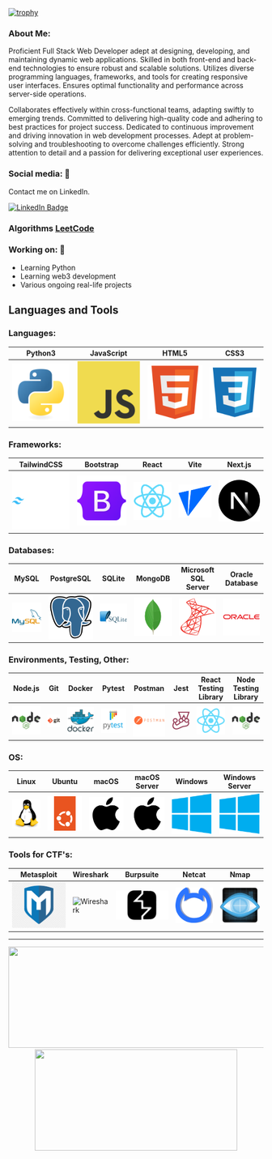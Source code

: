 [![trophy](https://github-profile-trophy.vercel.app/?username=akalofas&title=Commits,Repositories,MultipleLang,PullRequest&theme=onedark)](https://github.com/ryo-ma/github-profile-trophy)

### About Me:

Proficient Full Stack Web Developer adept at designing, developing, and maintaining dynamic web applications. Skilled in both front-end and back-end technologies to ensure robust and scalable solutions. Utilizes diverse programming languages, frameworks, and tools for creating responsive user interfaces. Ensures optimal functionality and performance across server-side operations.

Collaborates effectively within cross-functional teams, adapting swiftly to emerging trends. Committed to delivering high-quality code and adhering to best practices for project success. Dedicated to continuous improvement and driving innovation in web development processes. Adept at problem-solving and troubleshooting to overcome challenges efficiently. Strong attention to detail and a passion for delivering exceptional user experiences.

### Social media: 📡

Contact me on LinkedIn.

[![LinkedIn Badge](https://img.shields.io/badge/LinkedIn-blue?style=for-the-badge&logo=linkedin&logoColor=white)](https://www.linkedin.com/in/angelos-kalofas)

### Algorithms [LeetCode](https://leetcode.com/kaloeake/)

### Working on: 🚀

- Learning Python
- Learning web3 development
- Various ongoing real-life projects

## Languages and Tools

<div>

### Languages:

| Python3 | JavaScript | HTML5 | CSS3 |
| --- | --- | --- | --- |
| ![Python](https://github.com/devicons/devicon/blob/master/icons/python/python-original.svg) | ![JavaScript](https://github.com/devicons/devicon/blob/master/icons/javascript/javascript-original.svg) | ![HTML5](https://github.com/devicons/devicon/blob/master/icons/html5/html5-original.svg) | ![CSS3](https://github.com/devicons/devicon/blob/master/icons/css3/css3-original.svg) |

### Frameworks:

| TailwindCSS | Bootstrap | React | Vite | Next.js |
| --- | --- | --- | --- | --- |
| ![TailwindCSS](https://github.com/devicons/devicon/blob/master/icons/tailwindcss/tailwindcss-original-wordmark.svg) | ![Bootstrap](https://github.com/devicons/devicon/blob/master/icons/bootstrap/bootstrap-original.svg) | ![React](https://github.com/devicons/devicon/blob/master/icons/react/react-original.svg) | ![Vite](https://github.com/devicons/devicon/blob/master/icons/vite/vite-original.svg) | ![Next.js](https://github.com/devicons/devicon/blob/master/icons/nextjs/nextjs-original.svg) |

### Databases:

| MySQL | PostgreSQL | SQLite | MongoDB | Microsoft SQL Server | Oracle Database |
| --- | --- | --- | --- | --- | --- |
| ![MySQL](https://github.com/devicons/devicon/blob/master/icons/mysql/mysql-original-wordmark.svg) | ![PostgreSQL](https://github.com/devicons/devicon/blob/master/icons/postgresql/postgresql-original.svg) | ![SQLite](https://github.com/devicons/devicon/blob/master/icons/sqlite/sqlite-original-wordmark.svg) | ![MongoDB](https://github.com/devicons/devicon/blob/master/icons/mongodb/mongodb-original.svg) | ![Microsoft SQL Server](https://github.com/devicons/devicon/blob/master/icons/microsoftsqlserver/microsoftsqlserver-plain.svg) | ![Oracle Database](https://github.com/devicons/devicon/blob/master/icons/oracle/oracle-original.svg) |

### Environments, Testing, Other:

| Node.js | Git | Docker | Pytest | Postman | Jest | React Testing Library | Node Testing Library |
| --- | --- | --- | --- | --- | --- | --- | --- |
| ![Node.js](https://github.com/devicons/devicon/blob/master/icons/nodejs/nodejs-original-wordmark.svg) | ![Git](https://github.com/devicons/devicon/blob/master/icons/git/git-original-wordmark.svg) | ![Docker](https://github.com/devicons/devicon/blob/master/icons/docker/docker-original-wordmark.svg) | ![Pytest](https://github.com/devicons/devicon/blob/master/icons/pytest/pytest-original-wordmark.svg) | ![Postman](https://github.com/devicons/devicon/blob/master/icons/postman/postman-original-wordmark.svg) | ![Jest](https://github.com/devicons/devicon/blob/master/icons/jest/jest-plain.svg) | ![React Testing Library](https://github.com/devicons/devicon/blob/master/icons/react/react-original.svg) | ![Node Testing Library](https://github.com/devicons/devicon/blob/master/icons/nodejs/nodejs-original-wordmark.svg) |

### OS:

| Linux | Ubuntu | macOS | macOS Server | Windows | Windows Server |
| --- | --- | --- | --- | --- | --- |
| ![Linux](https://github.com/devicons/devicon/blob/master/icons/linux/linux-original.svg) | ![Ubuntu](https://github.com/devicons/devicon/blob/master/icons/ubuntu/ubuntu-original.svg) | ![macOS](https://github.com/devicons/devicon/blob/master/icons/apple/apple-original.svg) | ![macOS Server](https://github.com/devicons/devicon/blob/master/icons/apple/apple-original.svg) | ![Windows](https://github.com/devicons/devicon/blob/master/icons/windows8/windows8-original.svg) | ![Windows Server](https://github.com/devicons/devicon/blob/master/icons/windows8/windows8-original.svg) |

### Tools for CTF's:

| Metasploit | Wireshark | Burpsuite | Netcat | Nmap |
| --- | --- | --- | --- | --- |
| ![Metasploit](assets/meta.png) | ![Wireshark](assets/Wireshark_icon.svg.png) | ![Burpsuite](assets/burp.svg) | ![Netcat](assets/netcat_logo_shadow.svg) | ![Nmap](assets/nmap-logo.svg) |

</div>

---

<p align="center">
  <img width="600" height="200" src="https://github-readme-stats.vercel.app/api?username=akalofas&show_icons=true&theme=vision-friendly-dark">
  <img width="400" height="200" src="https://github-readme-stats.vercel.app/api/top-langs/?username=akalofas&size_weight=0.0005&count_weight=0.3&layout=compact&theme=vision-friendly-dark">
</p>
